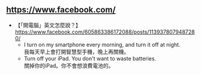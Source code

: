 ## https://www.facebook.com/
- 【「開電腦」英文怎麼說？】
  <br>https://www.facebook.com/605863386172088/posts/1139378079487280/
  - I turn on my smartphone every morning, and turn it off at night. 
    <br>我每天早上會打開智慧型手機，晚上再關機。
  - Turn off your iPad. You don't want to waste batteries. 
    <br>關掉你的iPad。你不會想浪費電池的。
